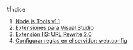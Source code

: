 #Índice

1. [Node.js Tools v1.1](01_pluginNodejs.md)
2. [Extensiones para Visual Studio](02_extensiones.md)
3. [Extensión IIS: URL Rewrite 2.0](03_IIS_rewrite.md)
4. [Configurar reglas en el servidor: web.config](04_url_rewrite_web_config.md)
